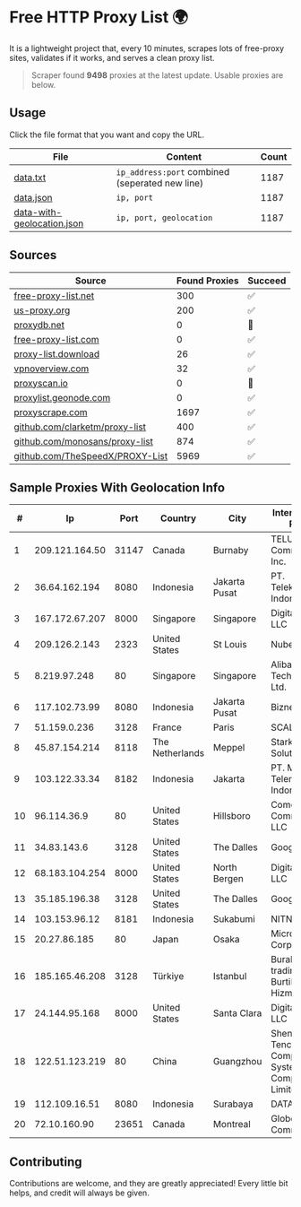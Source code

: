 
# Free HTTP Proxy List 🌍

It is a lightweight project that, every 10 minutes, scrapes lots of free-proxy sites, validates if it works, and serves a clean proxy list.


> Scraper found **9498** proxies at the latest update. Usable proxies are below.

## Usage

Click the file format that you want and copy the URL.


|File|Content|Count|
|----|-------|-----|
|[data.txt](https://raw.githubusercontent.com/themiralay/Proxy-List-World/master/data.txt)|`ip_address:port` combined (seperated new line)|1187|
|[data.json](https://raw.githubusercontent.com/themiralay/Proxy-List-World/master/data.json)|`ip, port`|1187|
|[data-with-geolocation.json](https://raw.githubusercontent.com/themiralay/Proxy-List-World/master/data-with-geolocation.json)|`ip, port, geolocation`|1187|

## Sources

|Source|Found Proxies|Succeed|
|------|-------------|-------|
|[free-proxy-list.net](https://free-proxy-list.net)|300|✅|
|[us-proxy.org](https://www.us-proxy.org)|200|✅|
|[proxydb.net](http://proxydb.net)|0|🚫|
|[free-proxy-list.com](https://free-proxy-list.com/?page=&port=&type%5B%5D=http&type%5B%5D=https&up_time=0&search=Search)|0|✅|
|[proxy-list.download](https://www.proxy-list.download/HTTP)|26|✅|
|[vpnoverview.com](https://vpnoverview.com/privacy/anonymous-browsing/free-proxy-servers)|32|✅|
|[proxyscan.io](https://www.proxyscan.io)|0|🚫|
|[proxylist.geonode.com](https://proxylist.geonode.com/api/proxy-list?limit=300&page=1&sort_by=lastChecked&sort_type=desc&protocols=http,https)|0|✅|
|[proxyscrape.com](https://api.proxyscrape.com/v2/?request=displayproxies&protocol=http&timeout=10000&country=all&ssl=all&anonymity=all)|1697|✅|
|[github.com/clarketm/proxy-list](https://raw.githubusercontent.com/clarketm/proxy-list/master/proxy-list-raw.txt)|400|✅|
|[github.com/monosans/proxy-list](https://raw.githubusercontent.com/monosans/proxy-list/main/proxies/http.txt)|874|✅|
|[github.com/TheSpeedX/PROXY-List](https://raw.githubusercontent.com/TheSpeedX/PROXY-List/master/http.txt)|5969|✅|


## Sample Proxies With Geolocation Info

|#|Ip|Port|Country|City|Internet Service Provider|
|-|--|----|-------|----|-------------------------|
|1|209.121.164.50|31147|Canada|Burnaby|TELUS Communications Inc.|
|2|36.64.162.194|8080|Indonesia|Jakarta Pusat|PT. Telekomunikasi Indonesia|
|3|167.172.67.207|8000|Singapore|Singapore|DigitalOcean, LLC|
|4|209.126.2.143|2323|United States|St Louis|Nubes, LLC|
|5|8.219.97.248|80|Singapore|Singapore|Alibaba (US) Technology Co., Ltd.|
|6|117.102.73.99|8080|Indonesia|Jakarta Pusat|Biznet Networks|
|7|51.159.0.236|3128|France|Paris|SCALEWAY|
|8|45.87.154.214|8118|The Netherlands|Meppel|Stark Industries Solutions LTD|
|9|103.122.33.34|8182|Indonesia|Jakarta|PT. Mora Telematika Indonesia|
|10|96.114.36.9|80|United States|Hillsboro|Comcast Cable Communications, LLC|
|11|34.83.143.6|3128|United States|The Dalles|Google LLC|
|12|68.183.104.254|8000|United States|North Bergen|DigitalOcean, LLC|
|13|35.185.196.38|3128|United States|The Dalles|Google LLC|
|14|103.153.96.12|8181|Indonesia|Sukabumi|NITNET|
|15|20.27.86.185|80|Japan|Osaka|Microsoft Corporation|
|16|185.165.46.208|3128|Türkiye|Istanbul|Burak Buylu trading as BurtiNET Internet Hizmetleri|
|17|24.144.95.168|8000|United States|Santa Clara|DigitalOcean, LLC|
|18|122.51.123.219|80|China|Guangzhou|Shenzhen Tencent Computer Systems Company Limited|
|19|112.109.16.51|8080|Indonesia|Surabaya|DATAUTAMANET|
|20|72.10.160.90|23651|Canada|Montreal|GloboTech Communications|



## Contributing

Contributions are welcome, and they are greatly appreciated! Every
little bit helps, and credit will always be given.

